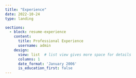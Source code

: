 ```yaml
---
title: "Experience"
date: 2022-10-24
type: landing

sections:
  - block: resume-experience
    content:
      title: Professional Experience
      username: admin
    design:
      view: list  # list view gives more space for details
      columns: 1
      date_format: 'January 2006'
      is_education_first: false
---
```

